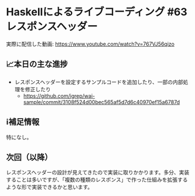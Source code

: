 # Haskellによるライブコーディング #63 レスポンスヘッダー

実際に配信した動画: <https://www.youtube.com/watch?v=767VJ56qizo>

## 📈本日の主な進捗

- レスポンスヘッダーを設定するサンプルコードを追加したり、一部の内部処理を修正したり
    - <https://github.com/igrep/wai-sample/commit/3108f524d00bec565af5d7d6c40970ef15a6787d>

## ℹ️補足情報

特になし。

## 次回（以降）

レスポンスヘッダーの設計が見えてきたので実装に取りかかります。多分、実装することは多いですが、「複数の種類のレスポンス」で作った仕組みを拡張するような形で実装できるかと思います。
